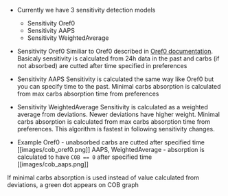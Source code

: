 * Currently we have 3 sensitivity detection models
  * Sensitivity Oref0
  * Sensitivity AAPS
  * Sensitivity WeightedAverage

* Sensitivity Oref0
Similiar to Oref0 described in [Oref0 documentation](https://openaps.readthedocs.io/en/2017-05-21/index.html). Basicaly sensitivity is calculated from 24h data in the past and carbs (if not absorbed) are cutted after time specified in preferences

* Sensitivity AAPS
Sensitivity is calculated the same way like Oref0 but you can specify time to the past. Minimal carbs absorption is calculated from max carbs absorption time from preferences

* Sensitivity WeightedAverage
Sensitivity is calculated as a weighted average from deviations. Newer deviations have higher weight. Minimal carbs absorption is calculated from max carbs absorption time from preferences. This algorithm is fastest in following sensitivity changes.

* Example
Oref0 - unabsorbed carbs are cutted after specified time
[[images/cob_oref0.png]]
AAPS, WeightedAverage - absorption is calculated to have `COB == 0` after specified time
[[images/cob_aaps.png]]

If minimal carbs absorption is used instead of value calculated from deviations, a green dot appears on COB graph